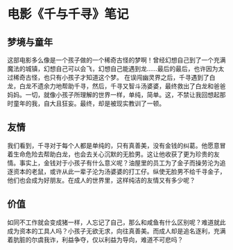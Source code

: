 # 电影《千与千寻》笔记

## 梦境与童年

这部电影多么像是一个孩子做的一个稀奇古怪的梦啊！曾经幻想自己到了一个充满魔法的城镇，幻想自己可以会飞，幻想自己能遇到龙……最后的最后，也许因为太过稀奇古怪，也只有小孩子才知道这个梦。
在误闯幽灵界之后，千寻遇到了白龙，白龙不遗余力地帮助千寻，然后，千寻又智斗汤婆婆，最终救出了白龙和爸爸妈妈。一切，就像小孩子所理解的世界一样，单纯，简单。这，不禁让我回想起那时童年的我，自大且狂妄。最终，却是被现实教训了一顿。

## 友情

我们看到，千寻对于每个人都是单纯的，只有真善美，没有金钱的纠葛。他愿意冒着生命危险去帮助白龙，也会去关心沉默的无脸男。这让他收获了更为珍贵的友情。事实上，金钱对于小孩子有什么意义呢？油屋里的员工为了金子而操劳沦为追逐资本的老鼠，或许从此一辈子沦为汤婆婆的打工仔。纵使无脸男不给千寻金子，他们也会成为好朋友。在成人的世界里，这样纯洁的友情又有多少呢？

## 价值

如同不工作就会变成猪一样，人忘记了自己，那么和咸鱼有什么区别呢？难道就此成为资本的工具人吗？小孩子无欲无求，向往真善美。而成人却是追名逐利，充满着肮脏的尔虞我诈，利益争夺，仅以利益为导向，难道不可悲吗？